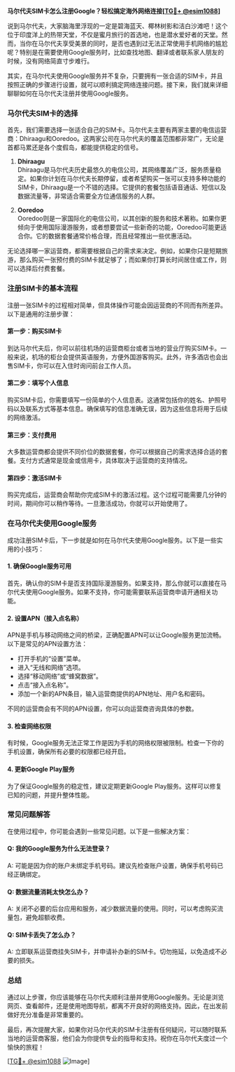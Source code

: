 **马尔代夫SIM卡怎么注册Google？轻松搞定海外网络连接[[TG💪+ @esim1088](https://t.me/s/esim1088)]**

说到马尔代夫，大家脑海里浮现的一定是碧海蓝天、椰林树影和洁白沙滩吧！这个位于印度洋上的热带天堂，不仅是蜜月旅行的首选地，也是潜水爱好者的天堂。然而，当你在马尔代夫享受美景的同时，是否也遇到过无法正常使用手机网络的尴尬呢？特别是在需要使用Google服务时，比如查找地图、翻译或者联系家人朋友的时候，没有网络简直寸步难行。

其实，在马尔代夫使用Google服务并不复杂，只要拥有一张合适的SIM卡，并且按照正确的步骤进行设置，就可以顺利搞定网络连接问题。接下来，我们就来详细聊聊如何在马尔代夫注册并使用Google服务。

### 马尔代夫SIM卡的选择

首先，我们需要选择一张适合自己的SIM卡。马尔代夫主要有两家主要的电信运营商：Dhiraagu和Ooredoo。这两家公司在马尔代夫的覆盖范围都非常广，无论是首都马累还是各个度假岛，都能提供稳定的信号。

1. **Dhiraagu**  
   Dhiraagu是马尔代夫历史最悠久的电信公司，其网络覆盖广泛，服务质量稳定。如果你计划在马尔代夫长期停留，或者希望购买一张可以支持多种功能的SIM卡，Dhiraagu是一个不错的选择。它提供的套餐包括语音通话、短信以及数据流量等，非常适合需要全方位通信服务的人群。

2. **Ooredoo**  
   Ooredoo则是一家国际化的电信公司，以其创新的服务和技术著称。如果你更倾向于使用国际漫游服务，或者想要尝试一些新奇的功能，Ooredoo可能更适合你。它的数据套餐通常价格合理，而且经常推出一些优惠活动。

无论选择哪一家运营商，都需要根据自己的需求来决定。例如，如果你只是短期旅游，那么购买一张预付费的SIM卡就足够了；而如果你打算长时间居住或工作，则可以选择后付费套餐。

### 注册SIM卡的基本流程

注册一张SIM卡的过程相对简单，但具体操作可能会因运营商的不同而有所差异。以下是通用的注册步骤：

#### 第一步：购买SIM卡  
到达马尔代夫后，你可以前往机场的运营商柜台或者当地的营业厅购买SIM卡。一般来说，机场的柜台会提供英语服务，方便外国游客购买。此外，许多酒店也会出售SIM卡，你可以在入住时询问前台工作人员。

#### 第二步：填写个人信息  
购买SIM卡后，你需要填写一份简单的个人信息表。这通常包括你的姓名、护照号码以及联系方式等基本信息。确保填写的信息准确无误，因为这些信息将用于后续的网络激活。

#### 第三步：支付费用  
大多数运营商都会提供不同价位的数据套餐，你可以根据自己的需求选择合适的套餐。支付方式通常是现金或信用卡，具体取决于运营商的支持情况。

#### 第四步：激活SIM卡  
购买完成后，运营商会帮助你完成SIM卡的激活过程。这个过程可能需要几分钟的时间，期间你可以稍作等待。一旦激活成功，你就可以开始使用了。

### 在马尔代夫使用Google服务

成功注册SIM卡后，下一步就是如何在马尔代夫使用Google服务。以下是一些实用的小技巧：

#### 1. 确保Google服务可用  
首先，确认你的SIM卡是否支持国际漫游服务。如果支持，那么你就可以直接在马尔代夫使用Google服务。如果不支持，你可能需要联系运营商申请开通相关功能。

#### 2. 设置APN（接入点名称）  
APN是手机与移动网络之间的桥梁，正确配置APN可以让Google服务更加流畅。以下是常见的APN设置方法：

- 打开手机的“设置”菜单。
- 进入“无线和网络”选项。
- 选择“移动网络”或“蜂窝数据”。
- 点击“接入点名称”。
- 添加一个新的APN条目，输入运营商提供的APN地址、用户名和密码。

不同的运营商会有不同的APN设置，你可以向运营商咨询具体的参数。

#### 3. 检查网络权限  
有时候，Google服务无法正常工作是因为手机的网络权限被限制。检查一下你的手机设置，确保所有必要的权限都已经开启。

#### 4. 更新Google Play服务  
为了保证Google服务的稳定性，建议定期更新Google Play服务。这样可以修复已知的问题，并提升整体性能。

### 常见问题解答

在使用过程中，你可能会遇到一些常见问题。以下是一些解决方案：

#### Q: 我的Google服务为什么无法登录？  
A: 可能是因为你的账户未绑定手机号码。建议先检查账户设置，确保手机号码已经正确绑定。

#### Q: 数据流量消耗太快怎么办？  
A: 关闭不必要的后台应用和服务，减少数据流量的使用。同时，可以考虑购买流量包，避免超额收费。

#### Q: SIM卡丢失了怎么办？  
A: 立即联系运营商挂失SIM卡，并申请补办新的SIM卡。切勿拖延，以免造成不必要的损失。

### 总结  

通过以上步骤，你应该能够在马尔代夫顺利注册并使用Google服务。无论是浏览网页、查看邮件，还是使用地图导航，都离不开良好的网络支持。因此，在出发前做好充分准备是非常重要的。

最后，再次提醒大家，如果你对马尔代夫的SIM卡注册有任何疑问，可以随时联系当地的运营商客服，他们会为你提供专业的指导和支持。祝你在马尔代夫度过一个愉快的旅程！

[[TG💪+ @esim1088](https://t.me/s/esim1088) ![Image](https://i.postimg.cc/4NQfJmqS/Snipaste-2025-05-13-00-14-12.png)]